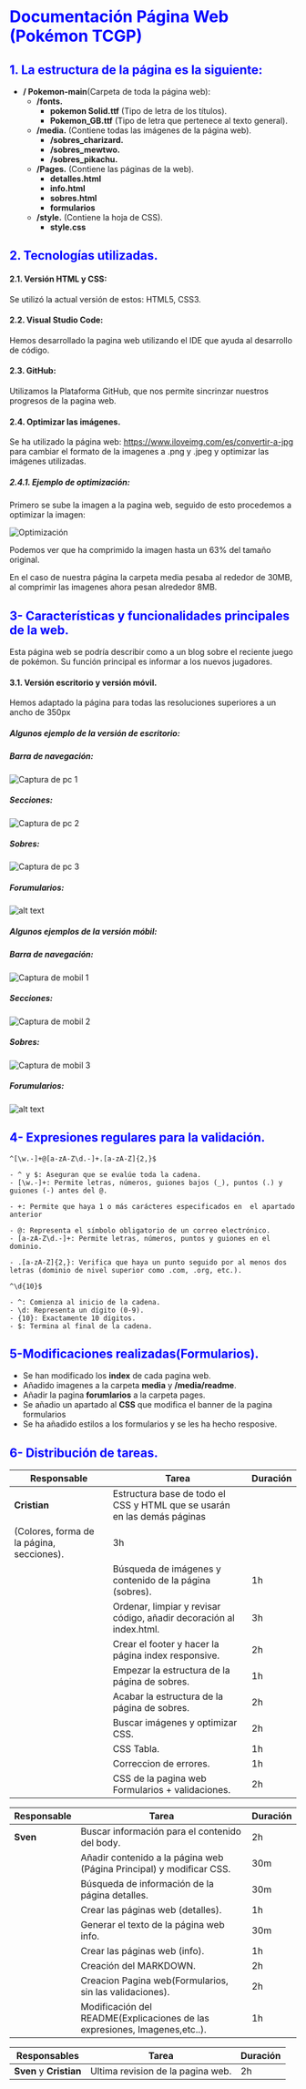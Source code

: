 # <span style="color:blue;">Documentación Página Web (Pokémon TCGP) </span>
## <span style="color:blue;">1. La estructura de la página es la siguiente:</span>

 - **/ Pokemon-main**(Carpeta de toda la página web):  
    - **/fonts.**  
        - **pokemon Solid.ttf** (Tipo de letra de los títulos).  
        - **Pokemon_GB.ttf** (Tipo de letra que pertenece al texto general).  
    - **/media.**  (Contiene todas las imágenes de la página web).  
        - **/sobres_charizard.**
        - **/sobres_mewtwo.**
        - **/sobres_pikachu.**
    - **/Pages.** (Contiene las páginas de la web).
        - **detalles.html**
        - **info.html**
        - **sobres.html**
        - **formularios**
    - **/style.** (Contiene la hoja de CSS).
        - **style.css**

## <span style="color:blue;">2. Tecnologías utilizadas.</span>

#### 2.1. Versión HTML y CSS:

Se utilizó la actual versión de estos: HTML5, CSS3.

 #### 2.2. Visual Studio Code:
Hemos desarrollado la pagina web utilizando el IDE que ayuda al desarrollo de código.

 #### 2.3. GitHub:
Utilizamos la Plataforma GitHub, que nos permite sincrinzar nuestros progresos de la pagina web.

 #### 2.4. Optimizar las imágenes.
 Se ha utilizado la página web: https://www.iloveimg.com/es/convertir-a-jpg para cambiar el formato de la imagenes a .png y .jpeg y optimizar las imágenes utilizadas.
 
 ##### 2.4.1. Ejemplo de optimización:
 Primero se sube la imagen a la pagina web, seguido de esto procedemos a optimizar la imagen:

 ![Optimización](/media/readme/Ejemplo3.png)

 Podemos ver que ha comprimido la imagen hasta un 63% del tamaño original.
 
 En el caso de nuestra página la carpeta media pesaba al rededor de 30MB, al comprimir las imagenes ahora pesan alrededor 8MB. 

 ## <span style="color:blue;">3- Características y funcionalidades principales de la web.</span>
 Esta página web se podría describir como a un blog sobre el reciente juego de pokémon. Su  función principal es informar a los nuevos jugadores.

#### 3.1. Versión escritorio y versión móvil.

Hemos adaptado la página para todas las resoluciones superiores a un ancho de 350px

 ##### Algunos ejemplo de la versión de escritorio:

 ##### Barra de navegación: 
 ![Captura de pc 1](./media/readme/Captura-PC.PNG)

 ##### Secciones:
 ![Captura de pc 2](./media/readme/Captura-PC2.PNG)


 ##### Sobres:
 ![Captura de pc 3](./media/readme/Captura-PC3.png)

 ##### Forumularios:
 ![alt text](media/readme/Captura-PC4.png)

 ##### Algunos ejemplos de la versión móbil:
 
 ##### Barra de navegación:
 ![Captura de mobil 1](./media/readme/Captura-Mobil.PNG)

 ##### Secciones: 
 ![Captura de mobil 2](./media/readme/Captura-Mobil2.PNG)

 ##### Sobres:
 ![Captura de mobil 3](./media/readme/Captura-Mobil3.png)

 ##### Forumularios:
![alt text](media/readme/Captura-Mobil4.png)

## <span style="color:blue;"> 4- Expresiones regulares para la validación.</span>

~~~~
^[\w.-]+@[a-zA-Z\d.-]+.[a-zA-Z]{2,}$

- ^ y $: Aseguran que se evalúe toda la cadena.
- [\w.-]+: Permite letras, números, guiones bajos (_), puntos (.) y guiones (-) antes del @.

- +: Permite que haya 1 o más carácteres especificados en  el apartado anterior

- @: Representa el símbolo obligatorio de un correo electrónico.
- [a-zA-Z\d.-]+: Permite letras, números, puntos y guiones en el dominio.

- .[a-zA-Z]{2,}: Verifica que haya un punto seguido por al menos dos letras (dominio de nivel superior como .com, .org, etc.).
~~~~

~~~~
^\d{10}$

- ^: Comienza al inicio de la cadena.
- \d: Representa un dígito (0-9).
- {10}: Exactamente 10 dígitos.
- $: Termina al final de la cadena.
~~~~

## <span style="color:blue;"> 5-Modificaciones realizadas(Formularios).</span>
- Se han modificado los **index** de cada pagina web.
- Añadido imagenes a la carpeta **media** y **/media/readme**.
- Añadir la pagina **forumlarios** a la carpeta pages.
- Se añadio un apartado al **CSS** que modifica el banner de la pagina formularios 
- Se ha añadido estilos a los formularios y se les ha hecho resposive.

## <span style="color:blue;"> 6- Distribución de tareas.</span>
| **Responsable** | **Tarea**                                                                                 | **Duración** |
|------------------|-------------------------------------------------------------------------------------------|--------------|
| **Cristian**     | Estructura base de todo el CSS y HTML que se usarán en las demás páginas 
                    (Colores, forma de la página, secciones).                                                  | 3h           |
|                  | Búsqueda de imágenes y contenido de la página (sobres).                                   | 1h           |
|                  | Ordenar, limpiar y revisar código, añadir decoración al index.html.                       | 3h           |
|                  | Crear el footer y hacer la página index responsive.                                       | 2h           |
|                  | Empezar la estructura de la página de sobres.                                             | 1h           |
|                  | Acabar la estructura de la página de sobres.                                              | 2h           |
|                  | Buscar imágenes y optimizar CSS.                                                          | 2h           |
|                  | CSS Tabla.                                                                                | 1h           |
|                  | Correccion de errores.                                                                    | 1h           |
|                  | CSS de la pagina web Formularios + validaciones.                                          | 2h           |

| **Responsable**  | **Tarea**                                                                                 | **Duración** |
|------------------|-------------------------------------------------------------------------------------------|--------------|
| **Sven**         | Buscar información para el contenido del body.                                            | 2h           |
|                  | Añadir contenido a la página web (Página Principal) y modificar CSS.                      | 30m          |
|                  | Búsqueda de información de la página detalles.                                            | 30m          |
|                  | Crear las páginas web (detalles).                                                         | 1h           |
|                  | Generar el texto de la página web info.                                                   | 30m          |
|                  | Crear las páginas web (info).                                                             | 1h           |
|                  | Creación del MARKDOWN.                                                                    | 2h           |
|                  | Creacion Pagina web(Formularios, sin las validaciones).                                   | 2h           |
|                  | Modificación del README(Explicaciones de las expresiones, Imagenes,etc..).                | 1h           |

| **Responsables** | **Tarea**                                                                                 | **Duración** |
|------------------|-------------------------------------------------------------------------------------------|--------------|
| **Sven** y **Cristian**| Ultima revision de la pagina web.                                                   |  2h          |